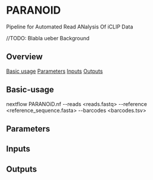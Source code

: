 # PARANOID
Pipeline for Automated Read ANalysis Of iCLIP Data

//TODO: Blabla ueber Background

## Overview
[Basic usage](#Basic-usage)
[Parameters](#Parameters)
[Inputs](#Inputs)
[Outputs](#Outputs)

## Basic-usage
nextflow PARANOiD.nf --reads \<reads.fastq\> --reference \<reference_sequence.fasta\> --barcodes \<barcodes.tsv\>

## Parameters

## Inputs

## Outputs